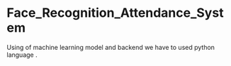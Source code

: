# Face_Recognition_Attendance_System
Using of machine learning model and backend we have to used python language .
